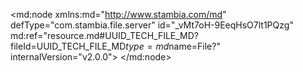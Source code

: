 <?xml version="1.0" encoding="UTF-8"?>
<md:node xmlns:md="http://www.stambia.com/md" defType="com.stambia.file.server" id="_vMt7oH-9EeqHsO7lt1PQzg" md:ref="resource.md#UUID_TECH_FILE_MD?fileId=UUID_TECH_FILE_MD$type=md$name=File?" internalVersion="v2.0.0">
  <node defType="com.stambia.file.directory" id="_vMt7oX-9EeqHsO7lt1PQzg" name="FlatCustomerFileFolder">
    <attribute defType="com.stambia.file.directory.path" id="_vMt7on-9EeqHsO7lt1PQzg" value="%{env:stam_workspace}%/Training/Files_Out/MultipleFilesGen"/>
    <node defType="com.stambia.file.file" id="_vMt7o3-9EeqHsO7lt1PQzg" name="customerList">
      <attribute defType="com.stambia.file.file.type" id="_vMt7pH-9EeqHsO7lt1PQzg" value="DELIMITED"/>
      <attribute defType="com.stambia.file.file.lineSeparator" id="_vMt7pn-9EeqHsO7lt1PQzg" value="0D0A"/>
      <attribute defType="com.stambia.file.file.fieldSeparator" id="_vMt7p3-9EeqHsO7lt1PQzg" value="3B"/>
      <attribute defType="com.stambia.file.file.decimalSeparator" id="_vMt7qX-9EeqHsO7lt1PQzg" value="2E"/>
      <attribute defType="com.stambia.file.file.lineToSkip" id="_vMt7qn-9EeqHsO7lt1PQzg" value="0"/>
      <attribute defType="com.stambia.file.file.header" id="_vMt7q3-9EeqHsO7lt1PQzg" value="1"/>
      <attribute defType="com.stambia.file.file.physicalName" id="_vMt7rH-9EeqHsO7lt1PQzg" value="customerList.csv"/>
      <attribute defType="com.stambia.file.file.lastLineToSkip" id="_LYug4JpQEe2yy-XkZkmH0Q" value="0"/>
      <node defType="com.stambia.file.record" id="_vMt7rX-9EeqHsO7lt1PQzg" name="CUSTOMER">
        <node defType="com.stambia.file.field" id="_vMt7rn-9EeqHsO7lt1PQzg" name="CUST_ID" position="1">
          <attribute defType="com.stambia.file.field.size" id="_vMt7r3-9EeqHsO7lt1PQzg" value="12"/>
          <attribute defType="com.stambia.file.field.type" id="_vMt7sH-9EeqHsO7lt1PQzg" value="Numeric"/>
          <attribute defType="com.stambia.file.field.physicalName" id="_vMt7sX-9EeqHsO7lt1PQzg" value="CUST_ID"/>
        </node>
        <node defType="com.stambia.file.field" id="_vMt7sn-9EeqHsO7lt1PQzg" name="LASTNAME" position="2">
          <attribute defType="com.stambia.file.field.size" id="_vMt7s3-9EeqHsO7lt1PQzg" value="57"/>
          <attribute defType="com.stambia.file.field.type" id="_vMt7tH-9EeqHsO7lt1PQzg" value="String"/>
          <attribute defType="com.stambia.file.field.physicalName" id="_vMt7tX-9EeqHsO7lt1PQzg" value="LASTNAME"/>
        </node>
        <node defType="com.stambia.file.field" id="_vMt7tn-9EeqHsO7lt1PQzg" name="FIRSTNAME" position="3">
          <attribute defType="com.stambia.file.field.size" id="_vMt7t3-9EeqHsO7lt1PQzg" value="55"/>
          <attribute defType="com.stambia.file.field.type" id="_vMt7uH-9EeqHsO7lt1PQzg" value="String"/>
          <attribute defType="com.stambia.file.field.physicalName" id="_vMt7uX-9EeqHsO7lt1PQzg" value="FIRSTNAME"/>
        </node>
        <node defType="com.stambia.file.field" id="_vMt7un-9EeqHsO7lt1PQzg" name="COMPANY" position="4">
          <attribute defType="com.stambia.file.field.size" id="_vMt7u3-9EeqHsO7lt1PQzg" value="57"/>
          <attribute defType="com.stambia.file.field.type" id="_vMt7vH-9EeqHsO7lt1PQzg" value="String"/>
          <attribute defType="com.stambia.file.field.physicalName" id="_vMt7vX-9EeqHsO7lt1PQzg" value="COMPANY"/>
        </node>
        <node defType="com.stambia.file.field" id="_vMt7vn-9EeqHsO7lt1PQzg" name="TITLE_CODE" position="5">
          <attribute defType="com.stambia.file.field.size" id="_vMt7v3-9EeqHsO7lt1PQzg" value="52"/>
          <attribute defType="com.stambia.file.field.type" id="_vMt7wH-9EeqHsO7lt1PQzg" value="String"/>
          <attribute defType="com.stambia.file.field.physicalName" id="_vMt7wX-9EeqHsO7lt1PQzg" value="TITLE_CODE"/>
        </node>
      </node>
    </node>
  </node>
</md:node>